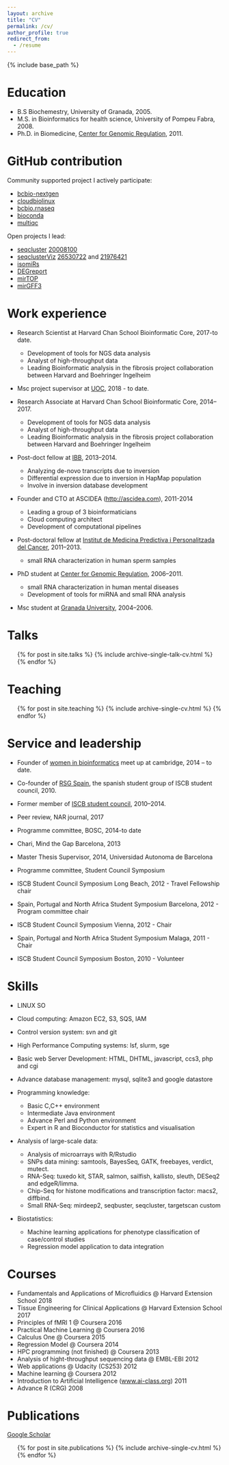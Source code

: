 ```yaml
---
layout: archive
title: "CV"
permalink: /cv/
author_profile: true
redirect_from:
  - /resume
---
```


{% include base_path %}

Education
=========

* B.S Biochemestry, University of Granada, 2005.
* M.S. in Bioinformatics for health science, University of Pompeu
  Fabra, 2008.
* Ph.D. in Biomedicine, [Center for Genomic
  Regulation](http://www.crg.es), 2011.

GitHub contribution
===================

Community supported project I actively participate:

* [bcbio-nextgen](http://github.com/chapmanb/bcbio-nextgen)
* [cloudbiolinux](http://github.com/chapmanb/cloudbiolinux)
* [bcbio.rnaseq](https://github.com/roryk/bcbio.rnaseq)
* [bioconda](https://github.com/bioconda/bioconda-recipes)
* [multiqc](https://github.com/ewels/MultiQC)

Open projects I lead:

* [seqcluster](http://github.com/lpantano/seqcluster) [20008100](https://www.ncbi.nlm.nih.gov/pubmed/20008100)
* [seqclusterViz](http://github.com/lpantano/seqclusterViz) [26530722](https://www.ncbi.nlm.nih.gov/pubmed/26530722) and [21976421](https://www.ncbi.nlm.nih.gov/pubmed/21976421)  
* [isomiRs](http://github.com/lpantano/isomiRs)
* [DEGreport](http://github.com/lpantano/DEGreport)
* [mirTOP](https://github.com/miRTop/mirtop)
* [mirGFF3](https://github.com/miRTop/mirGFF3)

Work experience
===============

* Research Scientist at Harvard Chan School Bioinformatic Core,
  2017-to date.
  * Development of tools for NGS data analysis
  * Analyst of high-throughput data
  * Leading Bioinformatic analysis in the fibrosis project collaboration between Harvard and Boehringer Ingelheim
* Msc project supervisor at [UOC](www.uoc.edu), 2018 - to date.

* Research Associate at Harvard Chan School Bioinformatic Core,
  2014–2017.
  * Development of tools for NGS data analysis
  * Analyst of high-throughput data
  * Leading Bioinformatic analysis in the fibrosis project collaboration between Harvard and Boehringer Ingelheim
* Post-doct fellow at
  [IBB](http://ibb.uab.es/ibb/index.php?option=com_wrapper&Itemid=127), 2013–2014.
  * Analyzing de-novo transcripts due to inversion
  * Differential expression due to inversion in HapMap population
  * Involve in inversion database development
* Founder and CTO at ASCIDEA (http://ascidea.com), 2011-2014
  * Leading a group of 3 bioinformaticians
  * Cloud computing architect
  * Development of computational pipelines
* Post-doctoral fellow at [Institut de Medicina Predictiva i
  Personalitzada del Cancer](http://www.imppc.org), 2011–2013.
  * small RNA characterization in human sperm samples
* PhD student at [Center for Genomic
  Regulation](http://www.crg.es), 2006–2011.
  * small RNA characterization in human mental diseases
  * Development of tools for miRNA and small RNA analysis
* Msc student at [Granada University](http://www.ugr.es), 2004–2006.


Talks
=====

  <ul>{% for post in site.talks %}
    {% include archive-single-talk-cv.html %}
  {% endfor %}</ul>

Teaching
========

  <ul>{% for post in site.teaching %}
    {% include archive-single-cv.html %}
  {% endfor %}</ul>

Service and leadership
======================

* Founder of [women in bioinformatics](https://www.meetup.com/Cambridge-woman-developers-in-bioinformatics/)
  meet up at cambridge, 2014 – to date.
* Co-founder of [RSG Spain](http://www.rsgspain.org), the spanish
  student group of ISCB student council, 2010.
* Former member of [ISCB student council](http://www.iscbsc.org),
  2010–2014.

* Peer review, NAR journal, 2017
* Programme committee, BOSC, 2014-to date
* Chari, Mind the Gap Barcelona, 2013
* Master Thesis Supervisor, 2014, Universidad Autonoma de Barcelona

* Programme committee, Student Council Symposium
* ISCB Student Council Symposium Long Beach, 2012 - Travel Fellowship
    chair
* Spain, Portugal and North Africa Student Symposium Barcelona, 2012 -
    Program committee chair
* ISCB Student Council Symposium Vienna, 2012 - Chair
* Spain, Portugal and North Africa Student Symposium Malaga, 2011 -
    Chair
* ISCB Student Council Symposium Boston, 2010 - Volunteer

Skills
======

* LINUX SO
* Cloud computing: Amazon EC2, S3, SQS, IAM
* Control version system: svn and git
* High Performance Computing systems: lsf, slurm, sge
* Basic web Server Development: HTML, DHTML, javascript, ccs3, php and cgi
* Advance database management: mysql, sqlite3 and google datastore

* Programming knowledge:
  * Basic C,C++ environment
  * Intermediate Java environment
  * Advance Perl and Python environment
  * Expert in R and Bioconductor for statistics and visualisation

* Analysis of large-scale data:
  * Analysis of microarrays with R/Rstudio
  * SNPs data mining: samtools, BayesSeq, GATK, freebayes, verdict, mutect.
  * RNA-Seq: tuxedo kit, STAR, salmon, sailfish, kallisto, sleuth, DESeq2
and edgeR/limma.
  * Chip-Seq for histone modifications and transcription factor: macs2,
diffbind.
  * Small RNA-Seq: mirdeep2, seqbuster, seqcluster, targetscan custom

* Biostatistics:
  * Machine learning applications for phenotype classification of
case/control studies
  * Regression model application to data integration


Courses
=======

* Fundamentals and Applications of Microfluidics @ Harvard Extension School 2018
* Tissue Engineering for Clinical Applications @ Harvard Extension School 2017
* Principles of fMRI 1 @ Coursera 2016
* Practical Machine Learning @ Coursera 2016
* Calculus One @ Coursera 2015
* Regression Model @ Coursera 2014
* HPC programming (not finished) @ Coursera 2013
* Analysis of hight-throughput sequencing data @ EMBL-EBI 2012
* Web applications @ Udacity (CS253) 2012
* Machine learning @ Coursera 2012
* Introduction to Artificial Intelligence (www.ai-class.org) 2011
* Advance R (CRG) 2008


Publications
============

[Google Scholar](https://scholar.google.com/citations?user=MeQGlRwAAAAJ&hl=en)

  <ul>{% for post in site.publications %}
    {% include archive-single-cv.html %}
  {% endfor %}</ul>
